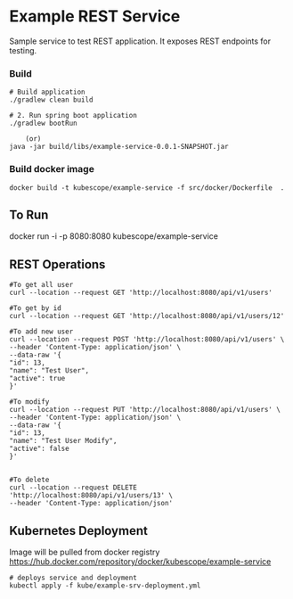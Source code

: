 # Example REST Service
Sample service to test REST application. It exposes REST endpoints for testing.


### Build
```
# Build application 
./gradlew clean build 

# 2. Run spring boot application 
./gradlew bootRun
    
    (or)
java -jar build/libs/example-service-0.0.1-SNAPSHOT.jar

```

### Build docker image  
```
docker build -t kubescope/example-service -f src/docker/Dockerfile  .

```

## To Run 
docker run -i -p 8080:8080 kubescope/example-service


## REST Operations
```
#To get all user  
curl --location --request GET 'http://localhost:8080/api/v1/users'

#To get by id   
curl --location --request GET 'http://localhost:8080/api/v1/users/12'

#To add new user   
curl --location --request POST 'http://localhost:8080/api/v1/users' \
--header 'Content-Type: application/json' \
--data-raw '{
"id": 13,
"name": "Test User",
"active": true
}'

#To modify   
curl --location --request PUT 'http://localhost:8080/api/v1/users' \
--header 'Content-Type: application/json' \
--data-raw '{
"id": 13,
"name": "Test User Modify",
"active": false
}'


#To delete  
curl --location --request DELETE 'http://localhost:8080/api/v1/users/13' \
--header 'Content-Type: application/json'

```

## Kubernetes Deployment
Image will be pulled from docker registry https://hub.docker.com/repository/docker/kubescope/example-service

```
# deploys service and deployment 
kubectl apply -f kube/example-srv-deployment.yml
```
